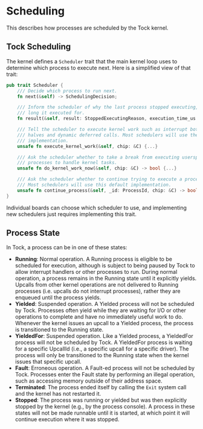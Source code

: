 # Scheduling

This describes how processes are scheduled by the Tock kernel.

## Tock Scheduling

The kernel defines a `Scheduler` trait that the main kernel loop uses to
determine which process to execute next. Here is a simplified view of that
trait:

```rust
pub trait Scheduler {
    /// Decide which process to run next.
    fn next(&self) -> SchedulingDecision;

    /// Inform the scheduler of why the last process stopped executing, and how
    /// long it executed for.
    fn result(&self, result: StoppedExecutingReason, execution_time_us: Option<u32>);

    /// Tell the scheduler to execute kernel work such as interrupt bottom
    /// halves and dynamic deferred calls. Most schedulers will use the default
    /// implementation.
    unsafe fn execute_kernel_work(&self, chip: &C) {...}

    /// Ask the scheduler whether to take a break from executing userspace
    /// processes to handle kernel tasks.
    unsafe fn do_kernel_work_now(&self, chip: &C) -> bool {...}

    /// Ask the scheduler whether to continue trying to execute a process.
    /// Most schedulers will use this default implementation.
    unsafe fn continue_process(&self, _id: ProcessId, chip: &C) -> bool {...}
}
```

Individual boards can choose which scheduler to use, and implementing new
schedulers just requires implementing this trait.

## Process State

In Tock, a process can be in one of these states:

- **Running**: Normal operation. A Running process is eligible to be scheduled
  for execution, although is subject to being paused by Tock to allow interrupt
  handlers or other processes to run. During normal operation, a process remains
  in the Running state until it explicitly yields. Upcalls from other kernel
  operations are not delivered to Running processes (i.e. upcalls do not
  interrupt processes), rather they are enqueued until the process yields.
- **Yielded**: Suspended operation. A Yielded process will not be scheduled by
  Tock. Processes often yield while they are waiting for I/O or other operations
  to complete and have no immediately useful work to do. Whenever the kernel
  issues an upcall to a Yielded process, the process is transitioned to the
  Running state.
- **YieldedFor**: Suspended operation. Like a Yielded process, a YieldedFor
  process will not be scheduled by Tock. A YieldedFor process is waiting for a
  specific UpcallId (i.e., a specific upcall for a specific driver). The process
  will only be transitioned to the Running state when the kernel issues that
  specific upcall.
- **Fault**: Erroneous operation. A Fault-ed process will not be scheduled by
  Tock. Processes enter the Fault state by performing an illegal operation, such
  as accessing memory outside of their address space.
- **Terminated**: The process ended itself by calling the `Exit` system call and
  the kernel has not restarted it.
- **Stopped**: The process was running or yielded but was then explicitly
  stopped by the kernel (e.g., by the process console). A process in these
  states will not be made runnable until it is started, at which point it will
  continue execution where it was stopped.

